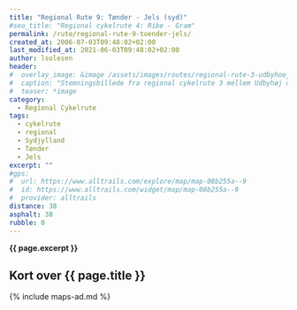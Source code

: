 ```yaml
---
title: "Regional Rute 9: Tønder - Jels (syd)"
#seo_title: "Regional cykelrute 4: Ribe - Gram"
permalink: /rute/regional-rute-9-toender-jels/
created_at: 2006-07-03T09:48:02+02:00
last_modified_at: 2021-06-03T09:48:02+02:00
author: lsolesen
header:
#  overlay_image: &image /assets/images/routes/regional-rute-3-udbyhoej-hornslet.jpg
#  caption: "Stemningsbillede fra regional cykelrute 3 mellem Udbyhøj og Hornslet"
#  teaser: *image
category:
  - Regional Cykelrute
tags:
  - cykelrute
  - regional
  - Sydjylland
  - Tønder
  - Jels
excerpt: ""
#gps:
#  url: https://www.alltrails.com/explore/map/map-08b255a--9
#  id: https://www.alltrails.com/widget/map/map-08b255a--9
#  provider: alltrails
distance: 38
asphalt: 38
rubble: 0
---
```


**{{ page.excerpt }}**

## Kort over {{ page.title }}

{% include maps-ad.md %}
